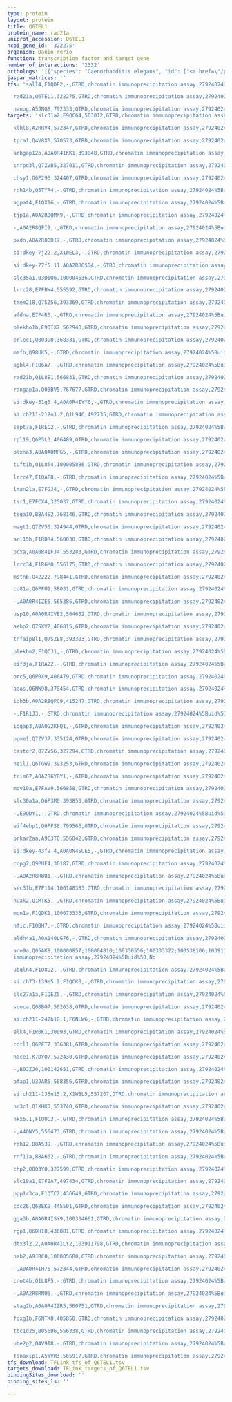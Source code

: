 ```yaml
---
type: protein
layout: protein
title: Q6TEL1
protein_name: rad21a
uniprot_accession: Q6TEL1
ncbi_gene_id: '322275'
organism: Danio rerio
function: transcription factor and target gene
number_of_interactions: '2332'
orthologs: '[{"species": "Caenorhabditis elegans", "id": ["<a href=\"/protein/q19325\">Q19325</a>"]}]'
jaspar_matrices: ''
tfs: 'sall4,F1QDF2,-,GTRD,chromatin immunoprecipitation assay,27924024%5Buid%5D,No

  rad21a,Q6TEL1,322275,GTRD,chromatin immunoprecipitation assay,27924024%5Buid%5D,No

  nanog,A5JNG8,792333,GTRD,chromatin immunoprecipitation assay,27924024%5Buid%5D,No'
targets: 'slc31a2,E9QC64,563012,GTRD,chromatin immunoprecipitation assay,27924024%5Buid%5D,No

  klhl8,A2RRV4,572347,GTRD,chromatin immunoprecipitation assay,27924024%5Buid%5D,No

  tpra1,Q4V8X0,570573,GTRD,chromatin immunoprecipitation assay,27924024%5Buid%5D,No

  arhgap12b,A0A0R4IKK1,393848,GTRD,chromatin immunoprecipitation assay,27924024%5Buid%5D,No

  snrpd3l,Q7ZVB5,327011,GTRD,chromatin immunoprecipitation assay,27924024%5Buid%5D,No

  chsy1,Q6P296,324407,GTRD,chromatin immunoprecipitation assay,27924024%5Buid%5D,No

  rdh14b,Q5TYR4,-,GTRD,chromatin immunoprecipitation assay,27924024%5Buid%5D,No

  agpat4,F1QX16,-,GTRD,chromatin immunoprecipitation assay,27924024%5Buid%5D,No

  tjp1a,A0A2R8QMK9,-,GTRD,chromatin immunoprecipitation assay,27924024%5Buid%5D,No

  -,A0A2R8QFI9,-,GTRD,chromatin immunoprecipitation assay,27924024%5Buid%5D,No

  pxdn,A0A2R8QDI7,-,GTRD,chromatin immunoprecipitation assay,27924024%5Buid%5D,No

  si:dkey-7j22.2,X1WEL3,-,GTRD,chromatin immunoprecipitation assay,27924024%5Buid%5D,No

  si:dkey-77f5.11,A0A2R8QSD4,-,GTRD,chromatin immunoprecipitation assay,27924024%5Buid%5D,No

  slc35a1,B3DIQ6,100004536,GTRD,chromatin immunoprecipitation assay,27924024%5Buid%5D,No

  lrrc28,E7FBW4,555592,GTRD,chromatin immunoprecipitation assay,27924024%5Buid%5D,No

  tmem218,Q7SZ56,393369,GTRD,chromatin immunoprecipitation assay,27924024%5Buid%5D,No

  afdna,E7F4R0,-,GTRD,chromatin immunoprecipitation assay,27924024%5Buid%5D,No

  plekho1b,E9QIX7,562940,GTRD,chromatin immunoprecipitation assay,27924024%5Buid%5D,No

  erlec1,Q803G0,368331,GTRD,chromatin immunoprecipitation assay,27924024%5Buid%5D,No

  mafb,Q98UK5,-,GTRD,chromatin immunoprecipitation assay,27924024%5Buid%5D,No

  agbl4,F1Q6A7,-,GTRD,chromatin immunoprecipitation assay,27924024%5Buid%5D,No

  rad21b,Q1L8E1,566831,GTRD,chromatin immunoprecipitation assay,27924024%5Buid%5D,No

  rangap1a,Q08BV5,767677,GTRD,chromatin immunoprecipitation assay,27924024%5Buid%5D,No

  si:dkey-31g6.4,A0A0R4IYY6,-,GTRD,chromatin immunoprecipitation assay,27924024%5Buid%5D,No

  si:ch211-212o1.2,Q1L946,492735,GTRD,chromatin immunoprecipitation assay,27924024%5Buid%5D,No

  sept7a,F1REC2,-,GTRD,chromatin immunoprecipitation assay,27924024%5Buid%5D,No

  rpl19,Q6P5L3,406489,GTRD,chromatin immunoprecipitation assay,27924024%5Buid%5D,No

  plxna3,A0A0A0MPG5,-,GTRD,chromatin immunoprecipitation assay,27924024%5Buid%5D,No

  tuft1b,Q1L8T4,100005886,GTRD,chromatin immunoprecipitation assay,27924024%5Buid%5D,No

  lrrc47,F1QAF8,-,GTRD,chromatin immunoprecipitation assay,27924024%5Buid%5D,No

  lman2la,E7FGJ4,-,GTRD,chromatin immunoprecipitation assay,27924024%5Buid%5D,No

  tsr1,E7FCX4,325037,GTRD,chromatin immunoprecipitation assay,27924024%5Buid%5D,No

  tsga10,B8A4S2,768146,GTRD,chromatin immunoprecipitation assay,27924024%5Buid%5D,No

  magt1,Q7ZV50,324944,GTRD,chromatin immunoprecipitation assay,27924024%5Buid%5D,No

  arl15b,F1RDR4,560030,GTRD,chromatin immunoprecipitation assay,27924024%5Buid%5D,No

  pcxa,A0A0R4IFJ4,553283,GTRD,chromatin immunoprecipitation assay,27924024%5Buid%5D,No

  lrrc34,F1R6M0,556175,GTRD,chromatin immunoprecipitation assay,27924024%5Buid%5D,No

  mstnb,O42222,798441,GTRD,chromatin immunoprecipitation assay,27924024%5Buid%5D,No

  cd81a,Q6PFU1,58031,GTRD,chromatin immunoprecipitation assay,27924024%5Buid%5D,No

  -,A0A0R4IZE6,565385,GTRD,chromatin immunoprecipitation assay,27924024%5Buid%5D,No

  usp10,A0A0R4IVE2,564632,GTRD,chromatin immunoprecipitation assay,27924024%5Buid%5D,No

  aebp2,Q7SXV2,406815,GTRD,chromatin immunoprecipitation assay,27924024%5Buid%5D,No

  tnfaip8l1,Q7SZE8,393303,GTRD,chromatin immunoprecipitation assay,27924024%5Buid%5D,No

  plekhm2,F1QCJ1,-,GTRD,chromatin immunoprecipitation assay,27924024%5Buid%5D,No

  eif3ja,F1RA22,-,GTRD,chromatin immunoprecipitation assay,27924024%5Buid%5D,No

  orc5,Q6P0X9,406479,GTRD,chromatin immunoprecipitation assay,27924024%5Buid%5D,No

  aaas,Q6NW98,378454,GTRD,chromatin immunoprecipitation assay,27924024%5Buid%5D,No

  idh3b,A0A2R8QPC9,415247,GTRD,chromatin immunoprecipitation assay,27924024%5Buid%5D,No

  -,F1R1J3,-,GTRD,chromatin immunoprecipitation assay,27924024%5Buid%5D,No

  iqgap3,A0A0G2KFQ1,-,GTRD,chromatin immunoprecipitation assay,27924024%5Buid%5D,No

  ppme1,Q7ZV37,335124,GTRD,chromatin immunoprecipitation assay,27924024%5Buid%5D,No

  castor2,Q7ZVS6,327294,GTRD,chromatin immunoprecipitation assay,27924024%5Buid%5D,No

  neil1,Q6TGW9,393253,GTRD,chromatin immunoprecipitation assay,27924024%5Buid%5D,No

  trim67,A0A286YBY1,-,GTRD,chromatin immunoprecipitation assay,27924024%5Buid%5D,No

  mov10a,E7FAV9,566858,GTRD,chromatin immunoprecipitation assay,27924024%5Buid%5D,No

  slc30a1a,Q6P3M0,393853,GTRD,chromatin immunoprecipitation assay,27924024%5Buid%5D,No

  -,E9QDY1,-,GTRD,chromatin immunoprecipitation assay,27924024%5Buid%5D,No

  eif4ebp1,Q6PFS8,799566,GTRD,chromatin immunoprecipitation assay,27924024%5Buid%5D,No

  prkar2aa,A9C3T0,556042,GTRD,chromatin immunoprecipitation assay,27924024%5Buid%5D,No

  si:dkey-43f9.4,A0A0N4SUE5,-,GTRD,chromatin immunoprecipitation assay,27924024%5Buid%5D,No

  copg2,Q9PUE4,30187,GTRD,chromatin immunoprecipitation assay,27924024%5Buid%5D,No

  -,A0A2R8RW81,-,GTRD,chromatin immunoprecipitation assay,27924024%5Buid%5D,No

  sec31b,E7F114,100148383,GTRD,chromatin immunoprecipitation assay,27924024%5Buid%5D,No

  nuak2,Q1MTK5,-,GTRD,chromatin immunoprecipitation assay,27924024%5Buid%5D,No

  mon1a,F1QDK1,100073333,GTRD,chromatin immunoprecipitation assay,27924024%5Buid%5D,No

  nfic,F1QBH7,-,GTRD,chromatin immunoprecipitation assay,27924024%5Buid%5D,No

  aldh4a1,A0A140LG76,-,GTRD,chromatin immunoprecipitation assay,27924024%5Buid%5D,No

  ano9a,Q05AK8,100000857;100004810;100330556;100333322;100538106;103911340;326722;554097;564421;564549,GTRD,chromatin
  immunoprecipitation assay,27924024%5Buid%5D,No

  ubqln4,F1Q8U2,-,GTRD,chromatin immunoprecipitation assay,27924024%5Buid%5D,No

  si:ch73-139e5.2,F1QCK0,-,GTRD,chromatin immunoprecipitation assay,27924024%5Buid%5D,No

  slc27a1a,F1QEZ5,-,GTRD,chromatin immunoprecipitation assay,27924024%5Buid%5D,No

  scoca,Q08BG7,562638,GTRD,chromatin immunoprecipitation assay,27924024%5Buid%5D,No

  si:ch211-242b18.1,F6NLW6,-,GTRD,chromatin immunoprecipitation assay,27924024%5Buid%5D,No

  elk4,F1R0K1,30093,GTRD,chromatin immunoprecipitation assay,27924024%5Buid%5D,No

  cotl1,Q6PFT7,336381,GTRD,chromatin immunoprecipitation assay,27924024%5Buid%5D,No

  hace1,K7DY07,572430,GTRD,chromatin immunoprecipitation assay,27924024%5Buid%5D,No

  -,B0JZJ0,100142651,GTRD,chromatin immunoprecipitation assay,27924024%5Buid%5D,No

  afap1,U3JAR6,568356,GTRD,chromatin immunoprecipitation assay,27924024%5Buid%5D,No

  si:ch211-135n15.2,X1WBL5,557207,GTRD,chromatin immunoprecipitation assay,27924024%5Buid%5D,No

  nr3c1,Q1XHK0,553740,GTRD,chromatin immunoprecipitation assay,27924024%5Buid%5D,No

  nkx6.1,F1QUC3,-,GTRD,chromatin immunoprecipitation assay,27924024%5Buid%5D,No

  -,A4QNY5,556473,GTRD,chromatin immunoprecipitation assay,27924024%5Buid%5D,No

  rdh12,B8A539,-,GTRD,chromatin immunoprecipitation assay,27924024%5Buid%5D,No

  rnf11a,B8A662,-,GTRD,chromatin immunoprecipitation assay,27924024%5Buid%5D,No

  chp2,Q803Y0,327599,GTRD,chromatin immunoprecipitation assay,27924024%5Buid%5D,No

  slc19a1,E7F2A7,497434,GTRD,chromatin immunoprecipitation assay,27924024%5Buid%5D,No

  ppp1r3ca,F1QTC2,436649,GTRD,chromatin immunoprecipitation assay,27924024%5Buid%5D,No

  cdc26,Q68EK9,445501,GTRD,chromatin immunoprecipitation assay,27924024%5Buid%5D,No

  gga3b,A0A0R4ISY9,100334661,GTRD,chromatin immunoprecipitation assay,27924024%5Buid%5D,No

  rgp1,Q6DHI8,436881,GTRD,chromatin immunoprecipitation assay,27924024%5Buid%5D,No

  dtx3l2.2,A0A0R4ILY2,103911798,GTRD,chromatin immunoprecipitation assay,27924024%5Buid%5D,No

  nab2,A9JRC0,100005680,GTRD,chromatin immunoprecipitation assay,27924024%5Buid%5D,No

  -,A0A0R4IH76,572344,GTRD,chromatin immunoprecipitation assay,27924024%5Buid%5D,No

  cnot4b,Q1L8F5,-,GTRD,chromatin immunoprecipitation assay,27924024%5Buid%5D,No

  -,A0A2R8RNU6,-,GTRD,chromatin immunoprecipitation assay,27924024%5Buid%5D,No

  stag2b,A0A0R4IZR5,560751,GTRD,chromatin immunoprecipitation assay,27924024%5Buid%5D,No

  foxg1b,F6NTK8,405850,GTRD,chromatin immunoprecipitation assay,27924024%5Buid%5D,No

  tbc1d25,B0S696,556338,GTRD,chromatin immunoprecipitation assay,27924024%5Buid%5D,No

  ube2g2,Q4V9I8,-,GTRD,chromatin immunoprecipitation assay,27924024%5Buid%5D,No

  tsnaxip1,A5WVR3,565917,GTRD,chromatin immunoprecipitation assay,27924024%5Buid%5D,No'
tfs_download: TFLink_tfs_of_Q6TEL1.tsv
targets_download: TFLink_targets_of_Q6TEL1.tsv
bindingSites_download: ''
binding_sites_ls: ''

---
```

